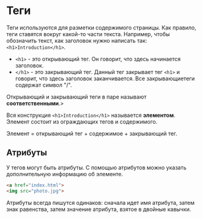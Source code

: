 # Теги

Теги используются для разметки содержимого страницы. Как правило, теги ставятся вокруг какой-то части текста. Например, чтобы обозначить текст, как заголовок нужно написать так: `<h1>Introduction</h1>`.

* `<h1>` - это открывающий тег. Он говорит, что здесь начинается заголовок.
* `</h1>` - это закрывающий тег. Данный тег закрывает тег `<h1>` и говорит, что здесь заголовок заканчивается. Все закрывающиетеги содержат символ "/".

Открывающий и закрывающий теги в паре называют __соответственными__.>

Вся конструкция `<h1>Introduction</h1>` называется __элементом__. Элемент состоит из ограждающих тегов и содержимого.

Элемент = открывающий тег + содержимое + закрывающий тег.

## Атрибуты

У тегов могут быть атрибуты. С помощью атрибутов можно указать дополнительную информацию об элементе.

```html
<a href="index.html">
<img src="photo.jpg">
```

Атрибуты всегда пишутся одинаков: сначала идет имя атрибута, затем знак равенства, затем значение атрибута, взятое в двойные кавычки.
